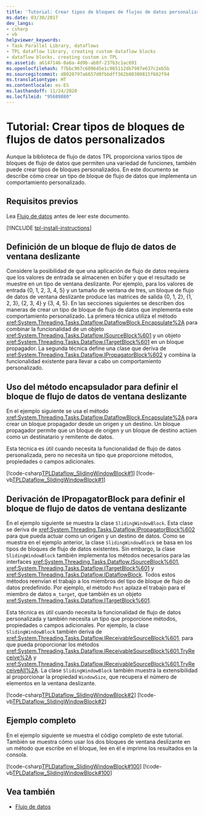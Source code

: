 ```yaml
---
title: 'Tutorial: Crear tipos de bloques de flujos de datos personalizados'
ms.date: 03/30/2017
dev_langs:
- csharp
- vb
helpviewer_keywords:
- Task Parallel Library, dataflows
- TPL dataflow library, creating custom dataflow blocks
- dataflow blocks, creating custom in TPL
ms.assetid: a6147146-0a6a-4d9b-ab0f-237b3c1ac691
ms.openlocfilehash: f7bbc967c609645e1c965112db7987e637c2eb5b
ms.sourcegitcommit: d8020797a6657d0fbbdff362b80300815f682f94
ms.translationtype: HT
ms.contentlocale: es-ES
ms.lasthandoff: 11/24/2020
ms.locfileid: "95689880"
---
```

# <a name="walkthrough-creating-a-custom-dataflow-block-type"></a>Tutorial: Crear tipos de bloques de flujos de datos personalizados

Aunque la biblioteca de flujo de datos TPL proporciona varios tipos de bloques de flujo de datos que permiten una variedad de funciones, también puede crear tipos de bloques personalizados. En este documento se describe cómo crear un tipo de bloque de flujo de datos que implementa un comportamiento personalizado.  
  
## <a name="prerequisites"></a>Requisitos previos  

 Lea [Flujo de datos](dataflow-task-parallel-library.md) antes de leer este documento.  

[!INCLUDE [tpl-install-instructions](../../../includes/tpl-install-instructions.md)]
  
## <a name="defining-the-sliding-window-dataflow-block"></a>Definición de un bloque de flujo de datos de ventana deslizante  

 Considere la posibilidad de que una aplicación de flujo de datos requiera que los valores de entrada se almacenen en búfer y que el resultado se muestre en un tipo de ventana deslizante. Por ejemplo, para los valores de entrada {0, 1, 2, 3, 4, 5} y un tamaño de ventana de tres, un bloque de flujo de datos de ventana deslizante produce las matrices de salida {0, 1, 2}, {1, 2, 3}, {2, 3, 4} y {3, 4, 5}. En las secciones siguientes se describen dos maneras de crear un tipo de bloque de flujo de datos que implementa este comportamiento personalizado. La primera técnica utiliza el método <xref:System.Threading.Tasks.Dataflow.DataflowBlock.Encapsulate%2A> para combinar la funcionalidad de un objeto <xref:System.Threading.Tasks.Dataflow.ISourceBlock%601> y un objeto <xref:System.Threading.Tasks.Dataflow.ITargetBlock%601> en un bloque propagador. La segunda técnica define una clase que deriva de <xref:System.Threading.Tasks.Dataflow.IPropagatorBlock%602> y combina la funcionalidad existente para llevar a cabo un comportamiento personalizado.  
  
## <a name="using-the-encapsulate-method-to-define-the-sliding-window-dataflow-block"></a>Uso del método encapsulador para definir el bloque de flujo de datos de ventana deslizante  

 En el ejemplo siguiente se usa el método <xref:System.Threading.Tasks.Dataflow.DataflowBlock.Encapsulate%2A> para crear un bloque propagador desde un origen y un destino. Un bloque propagador permite que un bloque de origen y un bloque de destino actúen como un destinatario y remitente de datos.  
  
 Esta técnica es útil cuando necesita la funcionalidad de flujo de datos personalizada, pero no necesita un tipo que proporcione métodos, propiedades o campos adicionales.  
  
 [!code-csharp[TPLDataflow_SlidingWindowBlock#1](../../../samples/snippets/csharp/VS_Snippets_Misc/tpldataflow_slidingwindowblock/cs/slidingwindowblock.cs#1)]
 [!code-vb[TPLDataflow_SlidingWindowBlock#1](../../../samples/snippets/visualbasic/VS_Snippets_Misc/tpldataflow_slidingwindowblock/vb/slidingwindowblock.vb#1)]  
  
## <a name="deriving-from-ipropagatorblock-to-define-the-sliding-window-dataflow-block"></a>Derivación de IPropagatorBlock para definir el bloque de flujo de datos de ventana deslizante  

 En el ejemplo siguiente se muestra la clase `SlidingWindowBlock`. Esta clase se deriva de <xref:System.Threading.Tasks.Dataflow.IPropagatorBlock%602> para que pueda actuar como un origen y un destino de datos. Como se muestra en el ejemplo anterior, la clase `SlidingWindowBlock` se basa en los tipos de bloques de flujo de datos existentes. Sin embargo, la clase `SlidingWindowBlock` también implementa los métodos necesarios para las interfaces <xref:System.Threading.Tasks.Dataflow.ISourceBlock%601>, <xref:System.Threading.Tasks.Dataflow.ITargetBlock%601> y <xref:System.Threading.Tasks.Dataflow.IDataflowBlock>. Todos estos métodos reenvían el trabajo a los miembros del tipo de bloque de flujo de datos predefinido. Por ejemplo, el método `Post` aplaza el trabajo para el miembro de datos `m_target`, que también es un objeto <xref:System.Threading.Tasks.Dataflow.ITargetBlock%601>.  
  
 Esta técnica es útil cuando necesita la funcionalidad de flujo de datos personalizada y también necesita un tipo que proporcione métodos, propiedades o campos adicionales. Por ejemplo, la clase `SlidingWindowBlock` también deriva de <xref:System.Threading.Tasks.Dataflow.IReceivableSourceBlock%601>, para que pueda proporcionar los métodos <xref:System.Threading.Tasks.Dataflow.IReceivableSourceBlock%601.TryReceive%2A> y <xref:System.Threading.Tasks.Dataflow.IReceivableSourceBlock%601.TryReceiveAll%2A>. La clase `SlidingWindowBlock` también muestra la extensibilidad al proporcionar la propiedad `WindowSize`, que recupera el número de elementos en la ventana deslizante.  
  
 [!code-csharp[TPLDataflow_SlidingWindowBlock#2](../../../samples/snippets/csharp/VS_Snippets_Misc/tpldataflow_slidingwindowblock/cs/slidingwindowblock.cs#2)]
 [!code-vb[TPLDataflow_SlidingWindowBlock#2](../../../samples/snippets/visualbasic/VS_Snippets_Misc/tpldataflow_slidingwindowblock/vb/slidingwindowblock.vb#2)]  
  
## <a name="the-complete-example"></a>Ejemplo completo  

 En el ejemplo siguiente se muestra el código completo de este tutorial. También se muestra cómo usar los dos bloques de ventana deslizante en un método que escribe en el bloque, lee en él e imprime los resultados en la consola.  
  
 [!code-csharp[TPLDataflow_SlidingWindowBlock#100](../../../samples/snippets/csharp/VS_Snippets_Misc/tpldataflow_slidingwindowblock/cs/slidingwindowblock.cs#100)]
 [!code-vb[TPLDataflow_SlidingWindowBlock#100](../../../samples/snippets/visualbasic/VS_Snippets_Misc/tpldataflow_slidingwindowblock/vb/slidingwindowblock.vb#100)]  
  
## <a name="see-also"></a>Vea también

- [Flujo de datos](dataflow-task-parallel-library.md)
